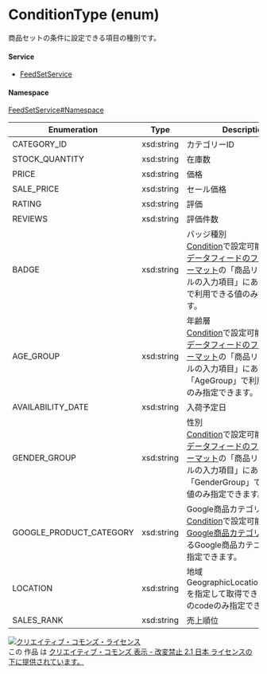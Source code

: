 

# ConditionType (enum)

商品セットの条件に設定できる項目の種別です。

#### Service

+ [FeedSetService](../../services/FeedSetService.md)

#### Namespace

[FeedSetService#Namespace](../../services/FeedSetService.md#namespace)

| Enumeration  |       Type       |          Description          |
| ------------ | ---------------- | ----------------------------- |
| CATEGORY_ID | xsd:string | カテゴリーID |
| STOCK_QUANTITY | xsd:string | 在庫数 |
| PRICE | xsd:string | 価格 |
| SALE_PRICE | xsd:string | セール価格 |
| RATING | xsd:string | 評価 |
| REVIEWS | xsd:string | 評価件数 |
| BADGE | xsd:string | バッジ種別<br>[Condition](Condition.md)で設定可能な値:<br>[データフィードのファイルフォーマット](https://support-marketing.yahoo.co.jp/promotionalads/ydn/articledetail?lan=ja&aid=36277)の「商品リストファイルの入力項目」にある「Badge」で利用できる値のみ指定できます。<br> |
| AGE_GROUP | xsd:string | 年齢層<br>[Condition](Condition.md)で設定可能な値:<br>[データフィードのファイルフォーマット](https://support-marketing.yahoo.co.jp/promotionalads/ydn/articledetail?lan=ja&aid=36277)の「商品リストファイルの入力項目」にある「AgeGroup」で利用できる値のみ指定できます。<br> |
| AVAILABILITY_DATE | xsd:string | 入荷予定日 |
| GENDER_GROUP | xsd:string | 性別<br>[Condition](Condition.md)で設定可能な値:<br>[データフィードのファイルフォーマット](https://support-marketing.yahoo.co.jp/promotionalads/ydn/articledetail?lan=ja&aid=36277)の「商品リストファイルの入力項目」にある「GenderGroup」で利用できる値のみ指定できます。<br> |
| GOOGLE_PRODUCT_CATEGORY | xsd:string | Google商品カテゴリ<br>[Condition](Condition.md)で設定可能な値:<br>[Google商品カテゴリ](../../services/DictionaryService.md#getfeeditemgoogleproductcategory)で取得できるGoogle商品カテゴリのidのみ指定できます。<br> |
| LOCATION | xsd:string | 地域<br>GeographicLocationType.FEEDを指定して取得できる[地域情報](../../services/DictionaryService.md#getgeographiclocation)のcodeのみ指定できます。<br> |
| SALES_RANK | xsd:string | 売上順位 |

<a rel="license" href="http://creativecommons.org/licenses/by-nd/2.1/jp/"><img alt="クリエイティブ・コモンズ・ライセンス" style="border-width:0" src="https://i.creativecommons.org/l/by-nd/2.1/jp/88x31.png" /></a><br />この 作品 は <a rel="license" href="http://creativecommons.org/licenses/by-nd/2.1/jp/">クリエイティブ・コモンズ 表示 - 改変禁止 2.1 日本 ライセンスの下に提供されています。</a>
